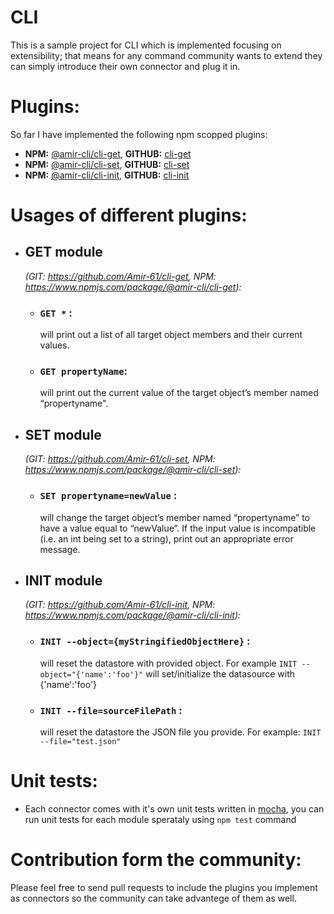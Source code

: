 # CLI
This is a sample project for CLI which is implemented focusing on extensibility; that means for any command community wants to extend they can simply introduce their own connector and plug it in.

# Plugins:
So far I have implemented the following npm scopped plugins:
- **NPM:** [@amir-cli/cli-get](https://www.npmjs.com/package/@amir-cli/cli-get), **GITHUB:** [cli-get](https://github.com/Amir-61/cli-get)
- **NPM:** [@amir-cli/cli-set](https://www.npmjs.com/package/@amir-cli/cli-set), **GITHUB:** [cli-set](https://github.com/Amir-61/cli-set)
- **NPM:** [@amir-cli/cli-init](https://www.npmjs.com/package/@amir-cli/cli-init), **GITHUB:** [cli-init](https://github.com/Amir-61/cli-init)


# Usages of different plugins:

- ## GET module 
    *(GIT: https://github.com/Amir-61/cli-get, NPM: https://www.npmjs.com/package/@amir-cli/cli-get):*
    - ### `GET *` :
        will print out a list of all target object members and their current values.
    - ### `GET propertyName`:
        will print out the current value of the target object’s member named “propertyname".
    
- ## SET module 
    *(GIT: https://github.com/Amir-61/cli-set, NPM: https://www.npmjs.com/package/@amir-cli/cli-set):*
    - ### `SET propertyname=newValue` :
        will change the target object’s member named “propertyname” to have a value equal to “newValue”.  If the input value is incompatible (i.e. an int being set to a string), print out an appropriate error message.
- ## INIT module 
    *(GIT: https://github.com/Amir-61/cli-init, NPM: https://www.npmjs.com/package/@amir-cli/cli-init):*
    - ### `INIT --object={myStringifiedObjectHere}` :
        will reset the datastore with provided object. For example `INIT --object="{'name':'foo'}"` will set/initialize the datasource with {'name':'foo'}
    - ### `INIT --file=sourceFilePath` :
        will reset the datastore the JSON file you provide. For example: `INIT --file="test.json"`

# Unit tests:
- Each connector comes with it's own unit tests written in [mocha](https://mochajs.org/), you can run unit tests for each module sperataly using `npm test` command
# Contribution form the community:
Please feel free to send pull requests to include the plugins you implement as connectors so the community can take advantege of them as well.